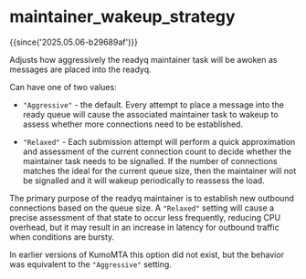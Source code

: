 # maintainer_wakeup_strategy

{{since('2025.05.06-b29689af')}}

Adjusts how aggressively the readyq maintainer task will be awoken
as messages are placed into the readyq.

Can have one of two values:

 * `"Aggressive"` - the default. Every attempt to place a message into the
   ready queue will cause the associated maintainer task to wakeup to assess
   whether more connections need to be established.

 * `"Relaxed"` - Each submission attempt will perform a quick approximation
   and assessment of the current connection count to decide whether the
   maintainer task needs to be signalled.  If the number of connections
   matches the ideal for the current queue size, then the maintainer will
   not be signalled and it will wakeup periodically to reassess the
   load.

The primary purpose of the readyq maintainer is to establish new outbound
connections based on the queue size.  A `"Relaxed"` setting will cause
a precise assessment of that state to occur less frequently, reducing
CPU overhead, but it may result in an increase in latency for
outbound traffic when conditions are bursty.

In earlier versions of KumoMTA this option did not exist, but the
behavior was equivalent to the `"Aggressive"` setting.


